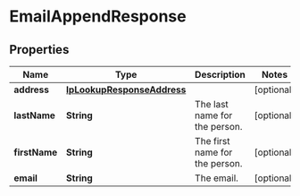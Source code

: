 

# EmailAppendResponse


## Properties

Name | Type | Description | Notes
------------ | ------------- | ------------- | -------------
**address** | [**IpLookupResponseAddress**](IpLookupResponseAddress.md) |  |  [optional]
**lastName** | **String** | The last name for the person. |  [optional]
**firstName** | **String** | The first name for the person. |  [optional]
**email** | **String** | The email. |  [optional]




